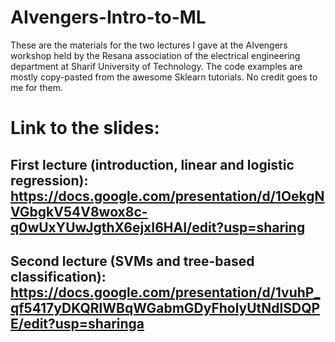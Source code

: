 # AIvengers-Intro-to-ML
These are the materials for the two lectures I gave at the AIvengers workshop held by the Resana association of the electrical engineering department at Sharif University of Technology. 
The code examples are mostly copy-pasted from the awesome Sklearn tutorials. No credit goes to me for them.

# Link to the slides:

 ## First lecture (introduction, linear and logistic regression): https://docs.google.com/presentation/d/1OekgNVGbgkV54V8wox8c-q0wUxYUwJgthX6ejxI6HAI/edit?usp=sharing
 ## Second lecture (SVMs and tree-based classification): https://docs.google.com/presentation/d/1vuhP_qf5417yDKQRlWBqWGabmGDyFholyUtNdlSDQPE/edit?usp=sharinga
